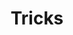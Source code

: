 ---
title: Tricks
description: 没用的小技巧
image: header.jpg

# Badge style
style:
    #background: "#2a9d8f"
    color: "#fff"
---